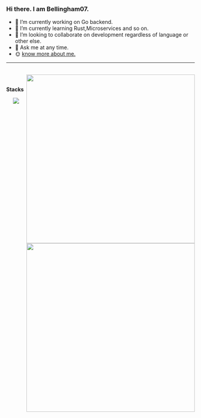 ### Hi there. I am Bellingham07.

- 🔭 I’m currently working on Go backend.
- 🌱 I’m currently learning Rust,Microservices and so on.
- 👯 I’m looking to collaborate on development regardless of language or other else.
- 💬 Ask me at any time.
- 🌞 [know more about me.](http://bellingham.asia/)

---

<br />

<a href="https://github.com/bellingham07#gh-light-mode-only">
<img align="right" width="450" src="https://github-readme-stats.vercel.app/api?username=bellingham07/>
</a>


<a href="https://github.com/bellingham07#gh-dark-mode-only">
<img align="right" width="450" src="https://github-readme-stats.vercel.app/api?username=bellingham07&theme=dark"/>
</a>

<br />

**Stacks**

<p align="center">
  <a href="https://skillicons.dev">
    <img src="https://skillicons.dev/icons?i=go,rust,mysql,postgres,nginx,redis,docker,kubernetes,git,graphql,kafka,linux,vue,aws&perline=6" />
  </a>
</p>
